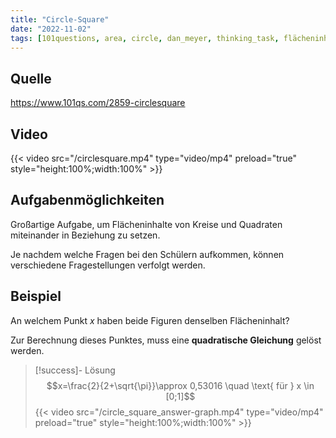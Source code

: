 ```yaml
---
title: "Circle-Square"
date: "2022-11-02"
tags: [101questions, area, circle, dan_meyer, thinking_task, flächeninhalt, kreis, math, quadrat, square, twitter, graph, schnittpunkt, intersection, parabel, parabola, quadratische_gleichung, quadratic]
---
```

## Quelle
https://www.101qs.com/2859-circlesquare

## Video 

{{< video src="/circlesquare.mp4" type="video/mp4" preload="true" style="height:100%;width:100%" >}}



## Aufgabenmöglichkeiten
Großartige Aufgabe, um Flächeninhalte von Kreise und Quadraten miteinander in Beziehung zu setzen. 

Je nachdem welche Fragen bei den Schülern aufkommen, können verschiedene Fragestellungen verfolgt werden.

## Beispiel
An welchem Punkt $x$ haben beide Figuren denselben Flächeninhalt?

Zur Berechnung dieses Punktes, muss eine **quadratische Gleichung** gelöst werden.

> [!success]- Lösung
> $$x=\frac{2}{2+\sqrt{\pi}}\approx 0,53016 \quad \text{ für } x \in [0;1]$$
> {{< video src="/circle_square_answer-graph.mp4" type="video/mp4" preload="true" style="height:100%;width:100%" >}} 
